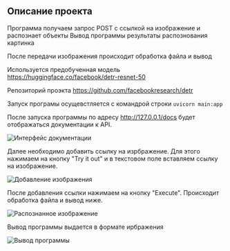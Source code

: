 ## Описание проекта
Программа получаем запрос POST с ссылкой на изображение и распознает объекты
Вывод программы результаты распознования картинка

После передачи изображения происходит обработка файла и вывод

Используется предобученная модель https://huggingface.co/facebook/detr-resnet-50

Репозиторий проэкта https://github.com/facebookresearch/detr

Запуск програмы осущевстляется с командрой строки
```uvicorn main:app```


После запуска программы по адресу http://127.0.0.1/docs будет отображаться документации к API.

![Интерфейс документации](https://github.com/MSK68/ml_app/blob/main/sergachevyuri_api/main.png "Интерфейс документации")

Далее необходимо добавить ссылку на изрбражение. Для этого нажимаем на кнопку "Try it out" и в текстовом поле вставляем ссылку на изображение.

![Добавление изображения](https://github.com/MSK68/ml_app/blob/main/sergachevyuri_api/try.png "Добавление изображения")

После добавления ссылки нажимаем на кнопку "Execute". Происходит обработка файла и вывод ниже.

![Распознанное изображение](https://github.com/MSK68/ml_app/blob/main/sergachevyuri_api/ex.png "Распознанное изображение")

Вывод программы выдается в формате ирбражения

![Вывод программы](https://github.com/MSK68/ml_app/blob/main/sergachevyuri_api/out.png "Вывод программы")